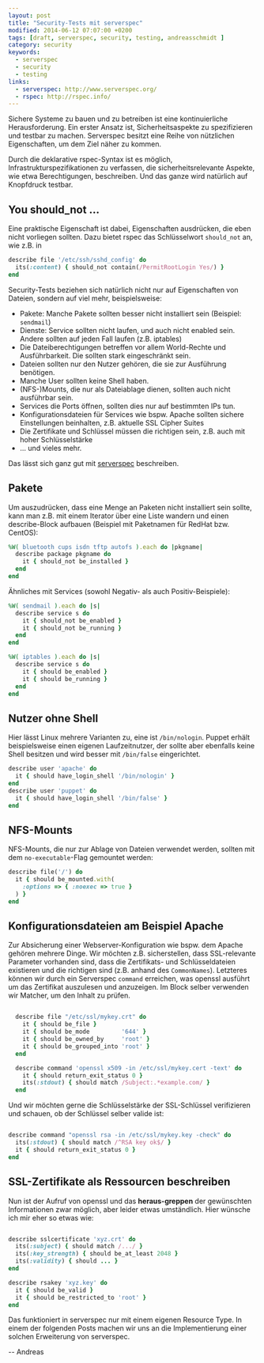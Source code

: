 ```yaml
---
layout: post
title: "Security-Tests mit serverspec"
modified: 2014-06-12 07:07:00 +0200
tags: [draft, serverspec, security, testing, andreasschmidt ]
category: security
keywords:
  - serverspec
  - security
  - testing
links:
  - serverspec: http://www.serverspec.org/
  - rspec: http://rspec.info/
---
```


Sichere Systeme zu bauen und zu betreiben ist eine kontinuierliche Herausforderung. Ein erster Ansatz ist,
Sicherheitsaspekte zu spezifizieren und testbar zu machen. Serverspec besitzt eine Reihe von nützlichen Eigenschaften, um dem Ziel näher zu kommen.

Durch die deklarative rspec-Syntax ist es möglich, Infrastrukturspezifikationen zu verfassen, die sicherheitsrelevante
Aspekte, wie etwa Berechtigungen, beschreiben. Und das ganze wird natürlich auf Knopfdruck testbar.

## You should_not ...

Eine praktische Eigenschaft ist dabei, Eigenschaften ausdrücken, die eben nicht vorliegen sollten. Dazu
bietet rspec das Schlüsselwort `should_not` an, wie z.B. in

```ruby
describe file '/etc/ssh/sshd_config' do
  its(:content) { should_not contain(/PermitRootLogin Yes/) }
end
```

Security-Tests beziehen sich natürlich nicht nur auf Eigenschaften von Dateien, sondern auf
viel mehr, beispielsweise:

- Pakete: Manche Pakete sollten besser nicht installiert sein (Beispiel: `sendmail`)
- Dienste: Service sollten nicht laufen, und auch nicht enabled sein. Andere sollten auf jeden Fall laufen (z.B. iptables)
- Die Dateiberechtigungen betreffen vor allem World-Rechte und Ausführbarkeit. Die sollten stark eingeschränkt sein.
- Dateien sollten nur den Nutzer gehören, die sie zur Ausführung benötigen.
- Manche User sollten keine Shell haben.
- (NFS-)Mounts, die nur als Dateiablage dienen, sollten auch nicht ausführbar sein.
- Services die Ports öffnen, sollten dies nur auf bestimmten IPs tun.
- Konfigurationsdateien für Services wie bspw. Apache sollten sichere Einstellungen beinhalten, z.B. aktuelle SSL Cipher Suites
- Die Zertifikate und Schlüssel müssen die richtigen sein, z.B. auch mit hoher Schlüsselstärke
- ... und vieles mehr.

Das lässt sich ganz gut mit [serverspec](http://www.serverspec.org/) beschreiben.

## Pakete

Um auszudrücken, dass eine Menge an Paketen nicht installiert sein sollte, kann man z.B.
mit einem Iterator über eine Liste wandern und einen describe-Block aufbauen (Beispiel mit
Paketnamen für RedHat bzw. CentOS):

```ruby
%W( bluetooth cups isdn tftp autofs ).each do |pkgname|
  describe package pkgname do
    it { should_not be_installed }
  end
end
```

Ähnliches mit Services (sowohl Negativ- als auch Positiv-Beispiele):

```ruby
%W( sendmail ).each do |s|
  describe service s do
    it { should_not be_enabled }
    it { should_not be_running }
  end
end

%W( iptables ).each do |s|
  describe service s do
    it { should be_enabled }
    it { should be_running }
  end
end
```

## Nutzer ohne Shell

Hier lässt Linux mehrere Varianten zu, eine ist `/bin/nologin`. Puppet erhält
beispielsweise einen eigenen Laufzeitnutzer, der sollte aber ebenfalls keine Shell
besitzen und wird besser mit `/bin/false` eingerichtet.

```ruby
describe user 'apache' do
  it { should have_login_shell '/bin/nologin' }
end
describe user 'puppet' do
  it { should have_login_shell '/bin/false' }
end

```

## NFS-Mounts

NFS-Mounts, die nur zur Ablage von Dateien verwendet werden, sollten 
mit dem `no-executable`-Flag gemountet werden:

```ruby
describe file('/') do
  it { should be_mounted.with(
    :options => { :noexec => true }
  ) }
end
```

## Konfigurationsdateien am Beispiel Apache

Zur Absicherung einer Webserver-Konfiguration wie bspw. dem Apache gehören
mehrere Dinge. Wir möchten z.B. sicherstellen, dass SSL-relevante Parameter
vorhanden sind, dass die Zertifikats- und Schlüsseldateien existieren und die
richtigen sind (z.B. anhand des `CommonNames`).
Letzteres können wir durch ein Serverspec `command` erreichen, was openssl
ausführt um das Zertifikat auszulesen und anzuzeigen. Im Block selber verwenden
wir Matcher, um den Inhalt zu prüfen.

```ruby

  describe file "/etc/ssl/mykey.crt" do
    it { should be_file }
    it { should be_mode         '644' }
    it { should be_owned_by     'root' }
    it { should be_grouped_into 'root' }
  end

  describe command 'openssl x509 -in /etc/ssl/mykey.cert -text' do
    it { should return_exit_status 0 }
    its(:stdout) { should match /Subject:.*example.com/ }
  end

```

Und wir möchten gerne die Schlüsselstärke der SSL-Schlüssel verifizieren und
schauen, ob der Schlüssel selber valide ist:

```ruby

describe command "openssl rsa -in /etc/ssl/mykey.key -check" do
  its(:stdout) { should match /^RSA key ok$/ }
  it { should return_exit_status 0 }
end
```

## SSL-Zertifikate als Ressourcen beschreiben

Nun ist der Aufruf von openssl und das __heraus-greppen__ der gewünschten Informationen
zwar möglich, aber leider etwas umständlich. Hier wünsche ich mir eher so etwas wie:

```ruby

describe sslcertificate 'xyz.crt' do
  its(:subject) { should match /.../ }
  its(:key_strength) { should be_at_least 2048 }
  its(:validity) { should ... }
end

describe rsakey 'xyz.key' do
  it { should be_valid }
  it { should be_restricted_to 'root' }
end

```

Das funktioniert in serverspec nur mit einem eigenen Resource Type. In einem
der folgenden Posts machen wir uns an die Implementierung einer solchen Erweiterung von serverspec.

--
Andreas
